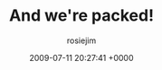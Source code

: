 ---
blog: travel
date: 2009-07-11 20:27:41 +0000
title: "And we're packed!"
author: rosiejim
permalink: /china-2009/three-nations/and-were-packed/
---